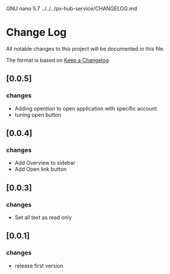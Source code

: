   GNU nano 5.7                                                     ../../../px-hub-service/CHANGELOG.md                                                                
# Change Log

All notable changes to this project will be documented in this file.

The format is based on [Keep a Changelog](http://keepachangelog.com/)

## [0.0.5]
### changes
- Adding opention to open application with specific account
- tuning open button


## [0.0.4]
### changes
- Add Overview to sidebar
- Add Open link button


## [0.0.3]
### changes
- Set all text as read only



## [0.0.1]
### changes
- release first version

